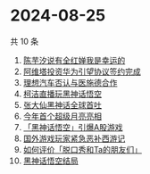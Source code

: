 # 2024-08-25

共 10 条

<!-- BEGIN -->
<!-- 最后更新时间 Sun Aug 25 2024 05:03:42 GMT+0800 (China Standard Time) -->

1. [陈芋汐说有全红婵我是幸运的](https://www.zhihu.com/search?q=陈芋汐说有全红婵我是幸运的)
1. [阿维塔投资华为引望协议签约完成](https://www.zhihu.com/search?q=阿维塔投资华为引望协议签约完成)
1. [理想汽车否认与医施德合作](https://www.zhihu.com/search?q=理想汽车否认与医施德合作)
1. [柯洁直播玩黑神话悟空](https://www.zhihu.com/search?q=柯洁直播玩黑神话悟空)
1. [张大仙黑神话全球首吐](https://www.zhihu.com/search?q=张大仙黑神话全球首吐)
1. [今年首个超级月亮亮相](https://www.zhihu.com/search?q=今年首个超级月亮亮相)
1. [「黑神话悟空」引爆A股游戏](https://www.zhihu.com/search?q=「黑神话悟空」引爆A股游戏)
1. [国外游戏玩家紧急恶补西游记](https://www.zhihu.com/search?q=国外游戏玩家紧急恶补西游记)
1. [如何评价「脱口秀和Ta的朋友们」](https://www.zhihu.com/search?q=如何评价「脱口秀和Ta的朋友们」)
1. [黑神话悟空结局](https://www.zhihu.com/search?q=黑神话悟空结局)

<!-- END -->
